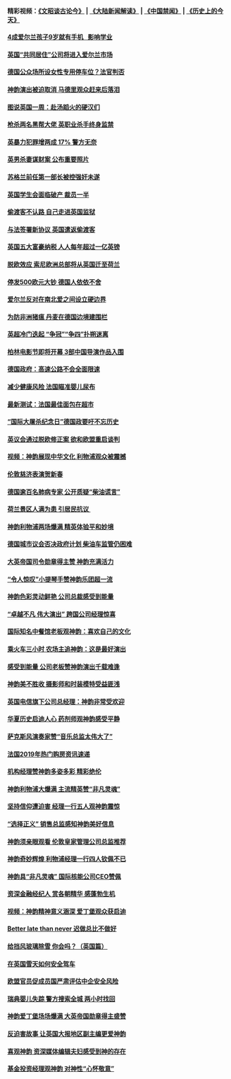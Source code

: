 #### 精彩视频：[《文昭谈古论今》](https://github.com/gfw-breaker/wenzhao) | [《大陆新闻解读》](https://github.com/gfw-breaker/ntdtv-comedy) | [《中国禁闻》](https://github.com/gfw-breaker/ntdtv-news) | [《历史上的今天》](https://github.com/gfw-breaker/today-in-history) 

#### [4成爱尔兰孩子9岁就有手机   影响学业](../pages/nsc974/n11018141.md?t=02020630) 

#### [英国“共同居住”公司将进入爱尔兰市场](../pages/nsc974/n11018074.md?t=02020630) 

#### [德国公众场所设女性专用停车位？法官判否](../pages/nsc974/n11018033.md?t=02020630) 

#### [神韵演出被迫取消 马德里观众赶来后落泪](../pages/nsc974/n11016854.md?t=02020630) 

#### [图说英国一周：赴汤蹈火的硬汉们](../pages/nsc974/n11016810.md?t=02020630) 

#### [枪杀两名黑帮大佬 英职业杀手终身监禁](../pages/nsc974/n11016799.md?t=02020630) 

#### [英暴力犯罪增两成 17% 警方无奈](../pages/nsc974/n11016787.md?t=02020630) 

#### [英男杀妻谋财案 公布重要照片](../pages/nsc974/n11016778.md?t=02020630) 

#### [苏格兰前任第一部长被控强奸未遂](../pages/nsc974/n11016772.md?t=02020630) 

#### [英国学生会面临破产 裁员一半](../pages/nsc974/n11016766.md?t=02020630) 

#### [偷渡客不认路 自己走进英国监狱](../pages/nsc974/n11016763.md?t=02020630) 

#### [与法签署新协议 英国遣返偷渡客](../pages/nsc974/n11016756.md?t=02020630) 

#### [英国五大富豪纳税 人人每年超过一亿英镑](../pages/nsc974/n11016706.md?t=02020630) 

#### [脱欧效应 索尼欧洲总部将从英国迁至荷兰](../pages/nsc974/n11015209.md?t=02020630) 

#### [停发500欧元大钞 德国人依依不舍](../pages/nsc974/n11015417.md?t=02020630) 

#### [爱尔兰反对在南北爱之间设立硬边界](../pages/nsc974/n11015382.md?t=02020630) 

#### [为防非洲猪瘟 丹麦在德国边境建围栏](../pages/nsc974/n11014368.md?t=02020630) 

#### [英超冷门迭起 “争冠”“争四”扑朔迷离](../pages/nsc974/n11014053.md?t=02020630) 

#### [柏林电影节即将开幕 3部中国导演作品入围](../pages/nsc974/n11013824.md?t=02020630) 

#### [德国政府：高速公路不会全面限速](../pages/nsc974/n11013841.md?t=02020630) 

#### [减少健康风险 法国瞄准婴儿尿布](../pages/nsc974/n11012630.md?t=02020630) 

#### [最新测试：法国最佳面包在超市](../pages/nsc974/n11012842.md?t=02020630) 

#### [“国际大屠杀纪念日”德国政要吁不忘历史](../pages/nsc974/n11012513.md?t=02020630) 

#### [英议会通过脱欧修正案 欲和欧盟重启谈判](../pages/nsc974/n11011622.md?t=02020630) 

#### [视频：神韵展现中华文化 利物浦观众被震撼](../pages/nsc974/n11011005.md?t=02020630) 

#### [伦敦慈济表演贺新春](../pages/nsc974/n11011139.md?t=02020630) 

#### [德国逾百名肺病专家 公开质疑“柴油谎言”](../pages/nsc974/n11010325.md?t=02020630) 

#### [荷兰景区人满为患 引居民抗议 ](../pages/nsc974/n11010747.md?t=02020630) 

#### [神韵利物浦两场爆满 精英体验平和妙境](../pages/nsc974/n11010417.md?t=02020630) 

#### [德国城市议会否决政府计划 柴油车监管仍困难](../pages/nsc974/n11010716.md?t=02020630) 

#### [大英帝国司令勋章得主赞 神韵充满活力](../pages/nsc974/n11009434.md?t=02020630) 

#### [“令人惊叹”小提琴手赞神韵乐团超一流](../pages/nsc974/n11009535.md?t=02020630) 

#### [神韵色彩灵动鲜艳 公司总裁感受到能量](../pages/nsc974/n11009391.md?t=02020630) 

#### [“卓越不凡 伟大演出” 跨国公司经理惊喜](../pages/nsc974/n11009359.md?t=02020630) 

#### [国际知名中餐馆老板观神韵：喜欢自己的文化](../pages/nsc974/n11009314.md?t=02020630) 

#### [乘火车三小时 农场主追神韵：这是最好演出](../pages/nsc974/n11009299.md?t=02020630) 

#### [感受到能量 公司老板赞神韵演出千载难逢](../pages/nsc974/n11009226.md?t=02020630) 

#### [神韵美不胜收 摄影师和时装模特受益匪浅](../pages/nsc974/n11009171.md?t=02020630) 

#### [英国电信旗下公司总经理：神韵非常受欢迎](../pages/nsc974/n11008992.md?t=02020630) 

#### [华夏历史启迪人心 药剂师观神韵感受平静](../pages/nsc974/n11007232.md?t=02020630) 

#### [萨克斯风演奏家赞“音乐总监太伟大了”](../pages/nsc974/n11007174.md?t=02020630) 

#### [法国2019年热门购房资讯速递](../pages/nsc974/n10947033.md?t=02020630) 

#### [机构经理赞神韵多姿多彩 精彩绝伦](../pages/nsc974/n11006484.md?t=02020630) 

#### [神韵利物浦大爆满 主流精英赞“非凡灵魂”](../pages/nsc974/n11006697.md?t=02020630) 

#### [坚持信仰遭迫害 经理一行五人观神韵震惊](../pages/nsc974/n11006523.md?t=02020630) 

#### [“选择正义” 销售总监感知神韵美好信息](../pages/nsc974/n11006437.md?t=02020630) 

#### [神韵须亲眼观看 伦敦皇家管理公司总监推荐](../pages/nsc974/n11006402.md?t=02020630) 

#### [神韵奇妙辉煌 利物浦经理一行四人钦佩不已](../pages/nsc974/n11006397.md?t=02020630) 

#### [神韵具“非凡灵魂” 国际核能公司CEO赞佩](../pages/nsc974/n11006353.md?t=02020630) 

#### [资深金融经纪人 赏各朝精华 感蓬勃生机](../pages/nsc974/n11006347.md?t=02020630) 

#### [视频：神韵精神意义涵深 爱丁堡观众获启迪](../pages/nsc974/n11004622.md?t=02020630) 

#### [Better late than never 迟做总比不做好](../pages/nsc974/n11004768.md?t=02020630) 

#### [给挡风玻璃除雪 你会吗？（英国篇）](../pages/nsc974/n11004765.md?t=02020630) 

#### [在英国雪天如何安全驾车](../pages/nsc974/n11004758.md?t=02020630) 

#### [欧盟官员促成员国严肃评估中企安全风险](../pages/nsc974/n11004719.md?t=02020630) 

#### [瑞典婴儿失踪 警方搜索全城 两小时找回](../pages/nsc974/n11004065.md?t=02020630) 

#### [神韵爱丁堡场场爆满 大英帝国勋章得主盛赞](../pages/nsc974/n11003114.md?t=02020630) 

#### [反迫害故事 让英国大报地区副主编更爱神韵](../pages/nsc974/n11003184.md?t=02020630) 

#### [喜观神韵 资深媒体编辑夫妇感受到神的存在](../pages/nsc974/n11003116.md?t=02020630) 

#### [基金投资经理观神韵 对神性“心怀敬意”](../pages/nsc974/n11003069.md?t=02020630) 


